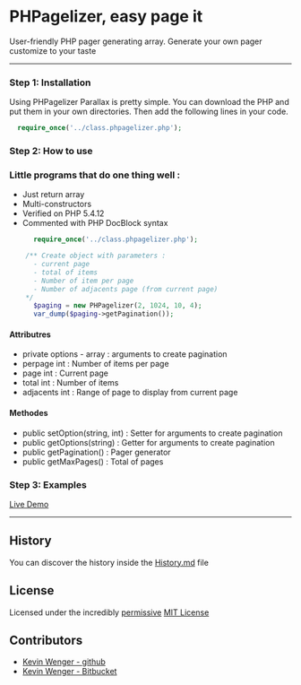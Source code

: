 # PHPagelizer, easy page it

User-friendly PHP pager generating array. Generate your own pager customize to your taste

***

### Step 1: Installation
Using PHPagelizer Parallax is pretty simple. You can download the PHP and put them in your own directories. Then add the following lines in your code.
```php
  require_once('../class.phpagelizer.php');
```

### Step 2: How to use
### Little programs that do one thing well :
- Just return array
- Multi-constructors
- Verified on PHP 5.4.12
- Commented with PHP DocBlock syntax

```php
      require_once('../class.phpagelizer.php');

    /** Create object with parameters :
      - current page
      - total of items
      - Number of item per page
      - Number of adjacents page (from current page)
    */
      $paging = new PHPagelizer(2, 1024, 10, 4);
      var_dump($paging->getPagination());
```

#### Attributres
- private options - array : arguments to create pagination
 - perpage int : Number of items per page</li>
 - page int : Current page</li>
 - total int : Number of items</li>
 - adjacents int : Range of page to display from current page</li>

#### Methodes
- public setOption(string, int) : Setter for arguments to create pagination</li>
- public getOptions(string) : Getter for arguments to create pagination</li>
- public getPagination() : Pager generator</li>
- public getMaxPages() : Total of pages


### Step 3: Examples
[Live Demo](http://kevin-wenger.ch/sideproject/PHPagelizer)

***

## History

You can discover the history inside the [History.md](https://github.com/Sudei/PHPagelizer/blob/master/HISTORY.md#files) file

## License

Licensed under the incredibly [permissive](http://en.wikipedia.org/wiki/Permissive_free_software_licence) [MIT License](http://creativecommons.org/licenses/MIT/)

## Contributors

- [Kevin Wenger - github](http://github.com/Sudei)
- [Kevin Wenger - Bitbucket](https://bitbucket.org/WengerK)
